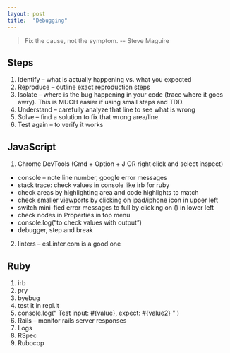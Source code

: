 ```yaml
---
layout: post
title:  "Debugging"
---
```

>Fix the cause, not the symptom. 
>                 -- Steve Maguire

## Steps ##
1.	Identify – what is actually happening vs. what you expected
2.	Reproduce – outline exact reproduction steps
3.	Isolate – where is the bug happening in your code (trace where it goes awry). This is MUCH easier if using small steps and TDD.
4.	Understand – carefully analyze that line to see what is wrong
5.	Solve – find a solution to fix that wrong area/line
6.	Test again – to verify it works

## JavaScript ##
1.	Chrome DevTools (Cmd + Option + J OR right click and select inspect)
- console – note line number, google error messages
- stack trace: check values in console like irb for ruby
- check areas by highlighting area and code highlights to match
- check smaller viewports by clicking on ipad/iphone icon in upper left
- switch mini-fied error messages to full by clicking on () in lower left
- check nodes in Properties in top menu
- console.log(“to check values with output”)
- debugger, step and break
2.	linters – esLinter.com is a good one

## Ruby ##
1.	irb
2.	pry
3.	byebug
4.	test it in repl.it
5.	console.log(“ Test input: #{value}, expect: #{value2} " ) 
6.	Rails – monitor rails server responses
7.  Logs
8.	RSpec 
9.	Rubocop
